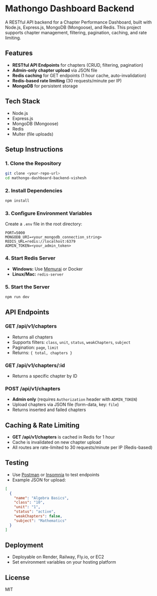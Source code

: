 # Mathongo Dashboard Backend

A RESTful API backend for a Chapter Performance Dashboard, built with Node.js, Express.js, MongoDB (Mongoose), and Redis. This project supports chapter management, filtering, pagination, caching, and rate limiting.

## Features
- **RESTful API Endpoints** for chapters (CRUD, filtering, pagination)
- **Admin-only chapter upload** via JSON file
- **Redis caching** for GET endpoints (1 hour cache, auto-invalidation)
- **Redis-based rate limiting** (30 requests/minute per IP)
- **MongoDB** for persistent storage

## Tech Stack
- Node.js
- Express.js
- MongoDB (Mongoose)
- Redis
- Multer (file uploads)

## Setup Instructions

### 1. Clone the Repository
```sh
git clone <your-repo-url>
cd mathongo-dashboard-backend-vishesh
```

### 2. Install Dependencies
```sh
npm install
```

### 3. Configure Environment Variables
Create a `.env` file in the root directory:
```
PORT=5000
MONGODB_URI=<your_mongodb_connection_string>
REDIS_URL=redis://localhost:6379
ADMIN_TOKEN=<your_admin_token>
```

### 4. Start Redis Server
- **Windows:** Use [Memurai](https://www.memurai.com/get-memurai) or Docker
- **Linux/Mac:** `redis-server`

### 5. Start the Server
```sh
npm run dev
```

## API Endpoints

### GET /api/v1/chapters
- Returns all chapters
- Supports filters: `class`, `unit`, `status`, `weakChapters`, `subject`
- Pagination: `page`, `limit`
- Returns: `{ total, chapters }`

### GET /api/v1/chapters/:id
- Returns a specific chapter by ID

### POST /api/v1/chapters
- **Admin only** (requires `Authorization` header with `ADMIN_TOKEN`)
- Upload chapters via JSON file (form-data, key: `file`)
- Returns inserted and failed chapters

## Caching & Rate Limiting
- **GET /api/v1/chapters** is cached in Redis for 1 hour
- Cache is invalidated on new chapter upload
- All routes are rate-limited to 30 requests/minute per IP (Redis-based)

## Testing
- Use [Postman](https://www.postman.com/downloads/) or [Insomnia](https://insomnia.rest/download) to test endpoints
- Example JSON for upload:
```json
[
  {
    "name": "Algebra Basics",
    "class": "10",
    "unit": "1",
    "status": "active",
    "weakChapters": false,
    "subject": "Mathematics"
  }
]
```

## Deployment
- Deployable on Render, Railway, Fly.io, or EC2
- Set environment variables on your hosting platform

## License
MIT
